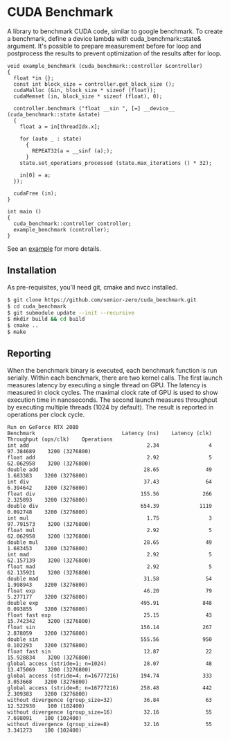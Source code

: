 # CUDA Benchmark

A library to benchmark CUDA code, similar to google benchmark. To create a benchmark, define a
device lambda with cuda_benchmark::state& argument. It's possible to prepare measurement
before for loop and postprocess the results to prevent optimization of the results after for loop.

```cuda
void example_benchmark (cuda_benchmark::controller &controller)
{
  float *in {};
  const int block_size = controller.get_block_size ();
  cudaMalloc (&in, block_size * sizeof (float));
  cudaMemset (in, block_size * sizeof (float), 0);

  controller.benchmark ("float __sin ", [=] __device__ (cuda_benchmark::state &state)
  {
    float a = in[threadIdx.x];

    for (auto _ : state)
      {
        REPEAT32(a = __sinf (a););
      }
    state.set_operations_processed (state.max_iterations () * 32);

    in[0] = a;
  });

  cudaFree (in);
}

int main ()
{
  cuda_benchmark::controller controller;
  example_benchmark (controller);
}
```

See an [example](https://github.com/senior-zero/cuda_benchmark/blob/master/example.cu) for more details.

## Installation

As pre-requisites, you'll need git, cmake and nvcc installed.

```bash
$ git clone https://github.com/senior-zero/cuda_benchmark.git
$ cd cuda_benchmark
$ git submodule update --init --recursive
$ mkdir build && cd build
$ cmake ..
$ make
```

## Reporting
When the benchmark binary is executed, each benchmark function is run serially. 
Within each benchmark, there are two kernel calls. The first launch measures 
latency by executing a single thread on GPU. The latency is measured in clock cycles. 
The maximal clock rate of GPU is used to show execution time in nanoseconds. 
The second launch measures throughput by executing multiple threads (1024 by default).
The result is reported in operations per clock cycle.

```
Run on GeForce RTX 2080
Benchmark                            Latency (ns)    Latency (clk)    Throughput (ops/clk)    Operations
int add                                      2.34                4               97.384689    3200 (3276800)
float add                                    2.92                5               62.062958    3200 (3276800)
double add                                  28.65               49                1.683383    3200 (3276800)
int div                                     37.43               64                6.394642    3200 (3276800)
float div                                  155.56              266                2.325893    3200 (3276800)
double div                                 654.39             1119                0.092748    3200 (3276800)
int mul                                      1.75                3               97.791573    3200 (3276800)
float mul                                    2.92                5               62.062958    3200 (3276800)
double mul                                  28.65               49                1.683453    3200 (3276800)
int mad                                      2.92                5               62.157139    3200 (3276800)
float mad                                    2.92                5               62.135921    3200 (3276800)
double mad                                  31.58               54                1.998943    3200 (3276800)
float exp                                   46.20               79                5.277177    3200 (3276800)
double exp                                 495.91              848                0.093855    3200 (3276800)
float fast exp                              25.15               43               15.742342    3200 (3276800)
float sin                                  156.14              267                2.878059    3200 (3276800)
double sin                                 555.56              950                0.102293    3200 (3276800)
float fast sin                              12.87               22               15.928834    3200 (3276800)
global access (stride=1; n=1024)            28.07               48               13.475069    3200 (3276800)
global access (stride=4; n=16777216)       194.74              333                3.053668    3200 (3276800)
global access (stride=8; n=16777216)       258.48              442                2.309383    3200 (3276800)
without divergence (group_size=32)          36.84               63               12.522930    100 (102400)
without divergence (group_size=16)          32.16               55                7.698091    100 (102400)
without divergence (group_size=8)           32.16               55                3.341273    100 (102400)
```